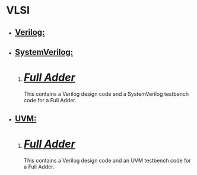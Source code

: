 # VLSI

<ul>
  <li><h2><u>Verilog:</u></h2></li>
  
  <li><h2><u>SystemVerilog:</u></h2></li>
    <ol>
      <li><h1><i><a href="https://github.com/Sarunesh/full_adder_sv" target="blank">Full Adder</a></i></h1>
      <p>This contains a Verilog design code and a SystemVerilog testbench code for a Full Adder.</p></li>
    </ol>
  
  <li><h2><u>UVM:</u></h2></li>
    <ol>
      <li><h1><i><a href="https://github.com/Sarunesh/full_adder_uvm" target="blank">Full Adder</a></i></h1>
      <p>This contains a Verilog design code and an UVM testbench code for a Full Adder.</p></li>
    </ol>
</ul>
